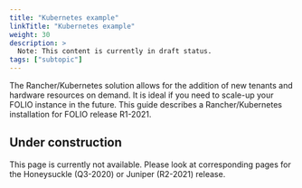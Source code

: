 ```yaml
---
title: "Kubernetes example"
linkTitle: "Kubernetes example"
weight: 30
description: >
  Note: This content is currently in draft status.
tags: ["subtopic"]
---
```

 The Rancher/Kubernetes solution allows for the addition of new tenants and hardware resources on demand.  It is ideal if you need to scale-up your FOLIO instance in the future.  This guide describes a Rancher/Kubernetes installation for FOLIO release R1-2021.
 
 ## Under construction
 This page is currently not available. Please look at corresponding pages for the Honeysuckle (Q3-2020) or Juniper (R2-2021) release.

